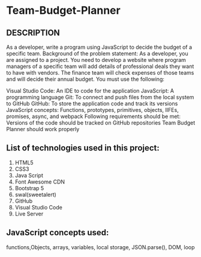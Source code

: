 # Team-Budget-Planner
## DESCRIPTION
As a developer, write a program using JavaScript to decide the budget of a specific team. Background of the problem statement: As a developer, you are assigned to a project. You need to develop a website where program managers of a specific team will add details of professional deals they want to have with vendors. The finance team will check expenses of those teams and will decide their annual budget. You must use the following:

Visual Studio Code: An IDE to code for the application
JavaScript: A programming language
Git: To connect and push files from the local system to GitHub
GitHub: To store the application code and track its versions
JavaScript concepts: Functions, prototypes, primitives, objects, IIFEs, promises, async, and webpack Following requirements should be met:
Versions of the code should be tracked on GitHub repositories
Team Budget Planner should work properly

## List of technologies used in this project:
1. HTML5
1. CSS3
1. Java Script
1. Font Awesome CDN
1. Bootstrap 5
1. swal(sweetalert)
1. GitHub
1. Visual Studio Code
1. Live Server

## JavaScript concepts used:
functions,Objects, arrays, variables, local storage, JSON.parse(), DOM, loop
